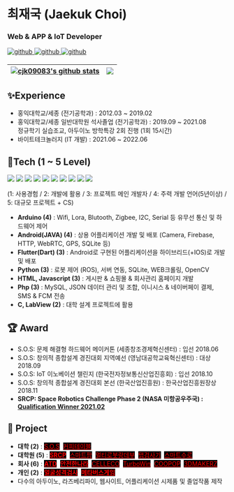 # 최재국 (Jaekuk Choi)
### Web & APP & IoT Developer 

<a href="https://github.com/cjk09083" target="_blank">
<img src=https://img.shields.io/badge/github-%2324292e.svg?&style=for-the-badge&logo=github&logoColor=white alt=github style="margin-bottom: 5px;" />
</a>
<a href="http://www.riss.kr/link?id=T15894033" target="_blank">
<img src=https://img.shields.io/badge/Thesis-03C75A.svg?&style=for-the-badge&logo=AngelList&logoColor=white alt=github style="margin-bottom: 5px;" />
</a>
<a href="https://ieeexplore.ieee.org/author/37088569163" target="_blank">
<img src=https://img.shields.io/badge/Paper-253B73.svg?&style=for-the-badge&logo=Apache&logoColor=white alt=github style="margin-bottom: 5px;" />
</a>

| <a href="https://github.com/anuraghazra/github-readme-stats"><img align="center" src="https://github-readme-stats.vercel.app/api?username=cjk09083&show_icons=true&include_all_commits=true&hide_border=true" alt="cjk09083's github stats" /></a> | <a href="https://github.com/anuraghazra/github-readme-stats"><img align="center" src="https://github-readme-stats.vercel.app/api/top-langs/?username=cjk09083&layout=compact&hide_border=true&hide=Cmake,Makefile,C,Common%20Lisp,Cuda,Shell&exclude_repo=sos&langs_count=8" /></a> |
| ------------- | ------------- |

## ✨Experience 
- 홍익대학교/세종 (전기공학과) : 2012.03 ~ 2019.02
- 홍익대학교/세종 일반대학원 석사졸업 (전기공학과) : 2019.09 ~ 2021.08  
  정규학기 실습조교, 아두이노 방학특강 2회 진행 (1회 15시간)
- 바이트테크놀러지 (IT 개발) : 2021.06 ~ 2022.06


## 📝Tech (1 ~ 5 Level)
<div>
<img src="https://img.shields.io/badge/Arduino-00979D?style=flat-square&logo=Arduino&logoColor=white"/>
<img src="https://img.shields.io/badge/Android-3DDC84?style=flat-square&logo=Android&logoColor=white"/>
<img src="https://img.shields.io/badge/Java-007396?style=flat-square&logo=OpenJDK&logoColor=white"/>
<img src="https://img.shields.io/badge/Flutter-02569B?style=flat-square&logo=Flutter&logoColor=white"/>
<img src="https://img.shields.io/badge/Dart-0175C2?style=flat-square&logo=Dart&logoColor=white"/>
<img src="https://img.shields.io/badge/WebRTC-333333?style=flat-square&logo=WebRTC&logoColor=white"/>
<img src="https://img.shields.io/badge/Python-3776AB?style=flat-square&logo=Python&logoColor=white"/>
<img src="https://img.shields.io/badge/HTML-E34F26?style=flat-square&logo=HTML5&logoColor=white"/>
<img src="https://img.shields.io/badge/Javascript-F7DF1E?style=flat-square&logo=javascript&logoColor=black"/>
<img src="https://img.shields.io/badge/PHP-777BB4?style=flat-square&logo=PHP&logoColor=white"/>
</div>

(1: 사용경험 / 2: 개발에 활용 / 3: 프로젝트 메인 개발자 / 4: 주력 개발 언어(5년이상) / 5: 대규모 프로젝트 + CS)
- <b>Arduino (4)</b> : Wifi, Lora, Blutooth, Zigbee, I2C, Serial 등 유무선 통신 및 하드웨어 제어
- <b>Android(JAVA) (4)</b> : 상용 어플리케이션 개발 및 배포 (Camera, Firebase, HTTP, WebRTC, GPS, SQLite 등) 
- <b>Flutter(Dart) (3)</b> : Android로 구현된 어플리케이션을 하이브리드(+IOS)로 개발 및 배포
- <b>Python (3)</b> : 로봇 제어 (ROS), 서버 연동, SQLite, WEB크롤링, OpenCV
- <b>HTML, Javascript (3)</b> : 게시판 & 쇼핑몰 & 회사관리 홈페이지 개발 
- <b>Php (3)</b> : MySQL, JSON 데이터 관리 및 조합, 이니시스 & 네이버페이 결제, SMS & FCM 전송 
- <b>C, LabView (2)</b> : 대학 설계 프로젝트에 활용

## 🏆 Award
- S.O.S: 문제 해결형 하드웨어 메이커톤 (세종창조경제혁신센터) : 	입선 2018.06
- S.O.S: 창의적 종합설계 경진대회 지역예선 (영남대공학교육혁신센터) : 	대상 2018.09
- S.O.S: IoT 이노베이션 챌린지 (한국전자정보통신산업진흥회) : 	입선 2018.10
- S.O.S: 창의적 종합설계 경진대회 본선 (한국산업진흥원) : 		한국산업진흥원장상 2018.11
- <b>SRCP: Space Robotics Challenge Phase 2 (NASA 미항공우주국) :	<a href="http://www.irobotnews.com/news/articleView.html?idxno=23801" target="_blank">Qualification Winner 2021.02 </a></b>

## 📂 Project 
- <div><b>대학 (2)</b> : <a href="https://github.com/cjk09083/S.O.S" style="background-color:black;color:red">S.O.S</a>&nbsp;
  <a href="https://github.com/cjk09083/CoffeeTable" style="background-color:black;color:red">커피테이블</a>&nbsp;</div>
- <div><b>대학원 (5)</b> : <a href="https://github.com/cjk09083/SRCP" style="background-color:black;color:red"><b>SRCP</b></a>&nbsp;
  <a href="https://github.com/cjk09083/SmartFarm" style="background-color:black;color:red">스마트팜</a>&nbsp;
    <a href="https://github.com/cjk09083/Rendezvous" style="background-color:black;color:red">멀티로봇랑데부</a>&nbsp;
  <a href="https://github.com/cjk09083/Tap-Inspection" style="background-color:black;color:red">탭검사기</a>&nbsp;  
  <a href="https://github.com/cjk09083/SmartValve" style="background-color:black;color:red">스마트수로</a>&nbsp; </div>
- <div><b>회사 (6)</b> : <a href="https://github.com/cjk09083/ATD" style="background-color:black;color:red"><b>ATD</b></a>&nbsp;
  <a href="https://github.com/cjk09083/SafetyHome" style="background-color:black;color:red"><b>안전한나라</b></a>&nbsp;
  <a href="https://github.com/cjk09083/CELLECO" style="background-color:black;color:red">CELLECO</a>&nbsp;
  <a href="https://github.com/cjk09083/TurboWin" style="background-color:black;color:red">TurboWin</a>&nbsp;
  <a href="https://github.com/cjk09083/COOPOP" style="background-color:black;color:red">COOPOP</a>&nbsp;
  <a href="https://github.com/cjk09083/3DMAKERZ" style="background-color:black;color:red">3DMAKERZ</a>&nbsp;
      </div>
- <div><b>개인 (2)</b> : <a href="https://github.com/cjk09083/PicknCheck" style="background-color:black;color:red"><b>얼굴성격검사</b></a>&nbsp; 
  <a href="https://github.com/cjk09083/meta" style="background-color:black;color:red"><b>메타버스게임</b></a>&nbsp;</div>
- 다수의 아두이노, 라즈베리파이, 웹사이트, 어플리케이션 시제품 및 졸업작품 제작
